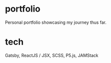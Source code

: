 # portfolio
Personal portfolio showcasing my journey thus far.

# tech
Gatsby, ReactJS / JSX, SCSS, P5.js, JAMStack
